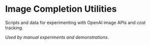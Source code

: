 # Image Completion Utilities

Scripts and data for experimenting with OpenAI image APIs and cost tracking.

*Used by manual experiments and demonstrations.*
